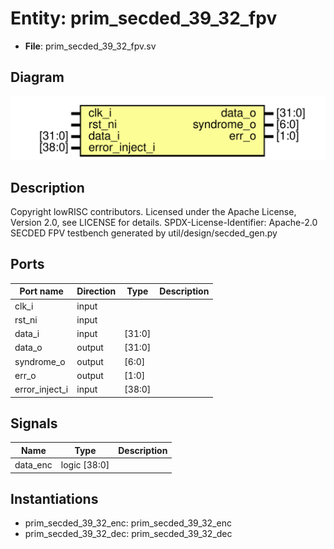 # Entity: prim_secded_39_32_fpv

- **File**: prim_secded_39_32_fpv.sv
## Diagram

![Diagram](prim_secded_39_32_fpv.svg "Diagram")
## Description

Copyright lowRISC contributors.
 Licensed under the Apache License, Version 2.0, see LICENSE for details.
 SPDX-License-Identifier: Apache-2.0
 SECDED FPV testbench generated by util/design/secded_gen.py
 
## Ports

| Port name      | Direction | Type   | Description |
| -------------- | --------- | ------ | ----------- |
| clk_i          | input     |        |             |
| rst_ni         | input     |        |             |
| data_i         | input     | [31:0] |             |
| data_o         | output    | [31:0] |             |
| syndrome_o     | output    | [6:0]  |             |
| err_o          | output    | [1:0]  |             |
| error_inject_i | input     | [38:0] |             |
## Signals

| Name     | Type         | Description |
| -------- | ------------ | ----------- |
| data_enc | logic [38:0] |             |
## Instantiations

- prim_secded_39_32_enc: prim_secded_39_32_enc
- prim_secded_39_32_dec: prim_secded_39_32_dec
